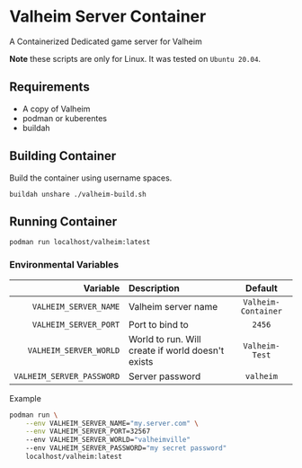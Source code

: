 # Valheim Server Container

A Containerized Dedicated game server for Valheim

**Note** these scripts are only for Linux. It was tested on `Ubuntu 20.04`.

## Requirements
- A copy of Valheim
- podman or kuberentes
- buildah

## Building Container

Build the container using username spaces.

```
buildah unshare ./valheim-build.sh
```

## Running Container

```
podman run localhost/valheim:latest
```

### Environmental Variables

| Variable | Description | Default |
| ---: | :--- | :---: |
| `VALHEIM_SERVER_NAME` | Valheim server name | `Valheim-Container` |
| `VALHEIM_SERVER_PORT` | Port to bind to | `2456` |
| `VALHEIM_SERVER_WORLD` | World to run. Will create if world doesn't exists | `Valheim-Test` |
| `VALHEIM_SERVER_PASSWORD` | Server password | `valheim` |

Example
```bash
podman run \
    --env VALHEIM_SERVER_NAME="my.server.com" \
    --env VALHEIM_SERVER_PORT=32567
    --env VALHEIM_SERVER_WORLD="valheimville"
    --env VALHEIM_SERVER_PASSWORD="my secret password"
    localhost/valheim:latest
```
